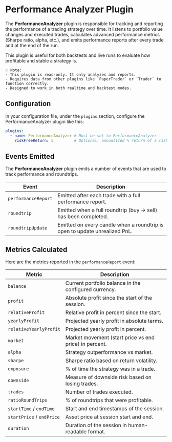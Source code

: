 # Performance Analyzer Plugin

The **PerformanceAnalyzer** plugin is responsible for tracking and reporting the performance of a trading strategy over time. It listens to portfolio value changes and executed trades, calculates advanced performance metrics (Sharpe ratio, alpha, etc.), and emits performance reports after every trade and at the end of the run.

This plugin is useful for both backtests and live runs to evaluate how profitable and stable a strategy is.

```
💡 Note:
- This plugin is read-only. It only analyzes and reports.
- Requires data from other plugins like `PaperTrader` or `Trader` to function correctly.
- Designed to work in both realtime and backtest modes.
```

## Configuration

In your configuration file, under the `plugins` section, configure the PerformanceAnalyzer plugin like this:

```yaml
plugins:
  - name: PerformanceAnalyzer # Must be set to PerformanceAnalyzer
    riskFreeReturn: 5         # Optional: annualized % return of a risk-free asset (e.g., government bonds)
```

## Events Emitted

The **PerformanceAnalyzer** plugin emits a number of events that are used to track performance and roundtrips.

| Event                 | Description                                                                 |
|-----------------------|-----------------------------------------------------------------------------|
| `performanceReport`   | Emitted after each trade with a full performance report.                    |
| `roundtrip`           | Emitted when a full roundtrip (buy → sell) has been completed.              |
| `roundtripUpdate`     | Emitted on every candle when a roundtrip is open to update unrealized PnL.  |


## Metrics Calculated

Here are the metrics reported in the `performanceReport` event:

| Metric                    | Description                                           |
|---------------------------|-------------------------------------------------------|
| `balance`                 | Current portfolio balance in the configured currency. |
| `profit`                  | Absolute profit since the start of the session.       |
| `relativeProfit`          | Relative profit in percent since the start.           |
| `yearlyProfit`            | Projected yearly profit in absolute terms.            |
| `relativeYearlyProfit`    | Projected yearly profit in percent.                   |
| `market`                  | Market movement (start price vs end price) in percent.|
| `alpha`                   | Strategy outperformance vs market.                    |
| `sharpe`                  | Sharpe ratio based on return volatility.              |
| `exposure`                | % of time the strategy was in a trade.                |
| `downside`                | Measure of downside risk based on losing trades.      |
| `trades`                  | Number of trades executed.                            |
| `ratioRoundTrips`         | % of roundtrips that were profitable.                 |
| `startTime` / `endTime`   | Start and end timestamps of the session.              |
| `startPrice` / `endPrice` | Asset price at session start and end.                 |
| `duration`                | Duration of the session in human-readable format.     |
